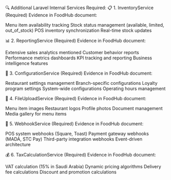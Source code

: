 
🔍 Additional Laravel Internal Services Required:
📋 1. InventoryService (Required)
Evidence in FoodHub document:

Menu item availability tracking
Stock status management (available, limited, out_of_stock)
POS inventory synchronization
Real-time stock updates

📊 2. ReportingService (Required)
Evidence in FoodHub document:

Extensive sales analytics mentioned
Customer behavior reports
Performance metrics dashboards
KPI tracking and reporting
Business intelligence features

🔧 3. ConfigurationService (Required)
Evidence in FoodHub document:

Restaurant settings management
Branch-specific configurations
Loyalty program settings
System-wide configurations
Operating hours management

📁 4. FileUploadService (Required)
Evidence in FoodHub document:

Menu item images
Restaurant logos
Profile photos
Document management
Media gallery for menu items

🔗 5. WebhookService (Required)
Evidence in FoodHub document:

POS system webhooks (Square, Toast)
Payment gateway webhooks (MADA, STC Pay)
Third-party integration webhooks
Event-driven architecture

💰 6. TaxCalculationService (Required)
Evidence in FoodHub document:

VAT calculation (15% in Saudi Arabia)
Dynamic pricing algorithms
Delivery fee calculations
Discount and promotion calculations

